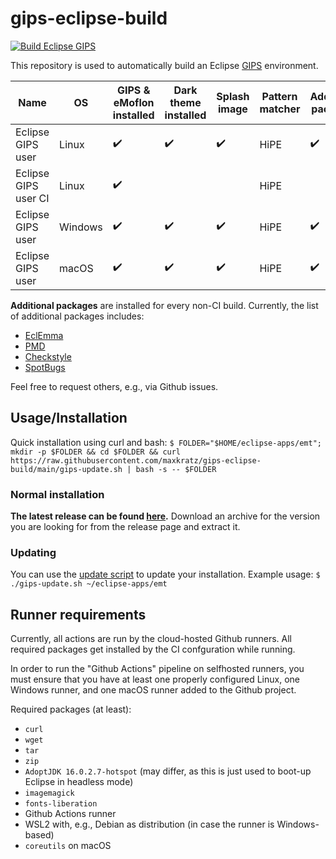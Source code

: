 # gips-eclipse-build

[![Build Eclipse GIPS](https://github.com/maxkratz/gips-eclipse-build/actions/workflows/ci.yml/badge.svg?branch=main&event=push)](https://github.com/maxkratz/gips-eclipse-build/actions/workflows/ci.yml)

This repository is used to automatically build an Eclipse [GIPS](https://github.com/Echtzeitsysteme/gips) environment.

| Name                     | OS      | GIPS & eMoflon installed  | Dark theme installed | Splash image       | Pattern matcher | Additional packages |
|--------------------------|---------|---------------------------|----------------------|--------------------|-----------------|---------------------|
| Eclipse GIPS user        | Linux   | :heavy_check_mark:        | :heavy_check_mark:   | :heavy_check_mark: | HiPE            | :heavy_check_mark:  |
| Eclipse GIPS user CI     | Linux   | :heavy_check_mark:        |                      |                    | HiPE            |                     |
| Eclipse GIPS user        | Windows | :heavy_check_mark:        | :heavy_check_mark:   | :heavy_check_mark: | HiPE            | :heavy_check_mark:  |
| Eclipse GIPS user        | macOS   | :heavy_check_mark:        | :heavy_check_mark:   | :heavy_check_mark: | HiPE            | :heavy_check_mark:  |

**Additional packages** are installed for every non-CI build.
Currently, the list of additional packages includes:
- [EclEmma](https://www.eclemma.org/)
- [PMD](https://pmd.github.io/latest/index.html)
- [Checkstyle](https://checkstyle.org/eclipse-cs/#!/)
- [SpotBugs](https://spotbugs.github.io/https://spotbugs.github.io/)

Feel free to request others, e.g., via Github issues.


## Usage/Installation

Quick installation using curl and bash:
`$ FOLDER="$HOME/eclipse-apps/emt"; mkdir -p $FOLDER && cd $FOLDER && curl https://raw.githubusercontent.com/maxkratz/gips-eclipse-build/main/gips-update.sh | bash -s -- $FOLDER`

### Normal installation

**The latest release can be found [here](https://github.com/maxkratz/gips-eclipse-build/releases/latest).**
Download an archive for the version you are looking for from the release page and extract it.

### Updating

You can use the [update script](./gips-update.sh) to update your installation.
Example usage:
`$ ./gips-update.sh ~/eclipse-apps/emt`


## Runner requirements

Currently, all actions are run by the cloud-hosted Github runners.
All required packages get installed by the CI confguration while running.

In order to run the "Github Actions" pipeline on selfhosted runners, you must ensure that you have at least one properly configured Linux, one Windows runner, and one macOS runner added to the Github project.

Required packages (at least):
* `curl`
* `wget`
* `tar`
* `zip`
* `AdoptJDK 16.0.2.7-hotspot` (may differ, as this is just used to boot-up Eclipse in headless mode)
* `imagemagick`
* `fonts-liberation`
* Github Actions runner
* WSL2 with, e.g., Debian as distribution (in case the runner is Windows-based)
* `coreutils` on macOS

